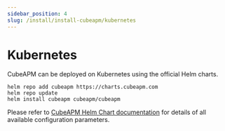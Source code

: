 ```yaml
---
sidebar_position: 4
slug: /install/install-cubeapm/kubernetes
---
```


# Kubernetes

CubeAPM can be deployed on Kubernetes using the official Helm charts.

```shell
helm repo add cubeapm https://charts.cubeapm.com
helm repo update
helm install cubeapm cubeapm/cubeapm
```

Please refer to [CubeAPM Helm Chart documentation](https://charts.cubeapm.com/charts/cubeapm/) for details of all available configuration parameters.
